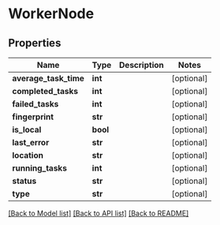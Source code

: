 # WorkerNode

## Properties
Name | Type | Description | Notes
------------ | ------------- | ------------- | -------------
**average_task_time** | **int** |  | [optional] 
**completed_tasks** | **int** |  | [optional] 
**failed_tasks** | **int** |  | [optional] 
**fingerprint** | **str** |  | [optional] 
**is_local** | **bool** |  | [optional] 
**last_error** | **str** |  | [optional] 
**location** | **str** |  | [optional] 
**running_tasks** | **int** |  | [optional] 
**status** | **str** |  | [optional] 
**type** | **str** |  | [optional] 

[[Back to Model list]](../../README.md#documentation-for-models) [[Back to API list]](../../README.md#documentation-for-api-endpoints) [[Back to README]](../../README.md)


